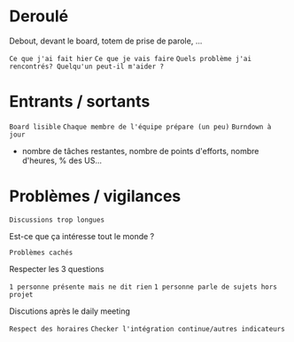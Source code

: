 # Deroulé
 Debout, devant le board, totem de prise de parole, ...
 
`Ce que j'ai fait hier`
`Ce que je vais faire`
`Quels problème j'ai rencontrés? Quelqu'un peut-il m'aider ?`

# Entrants / sortants

`Board lisible`
`Chaque membre de l'équipe prépare (un peu)`
`Burndown à jour`
  * nombre de tâches restantes, nombre de points d'efforts, nombre d'heures, % des US...

# Problèmes / vigilances 

`Discussions trop longues`

Est-ce que ça intéresse tout le monde ?

`Problèmes cachés`

Respecter les 3 questions

`1 personne présente mais ne dit rien`
`1 personne parle de sujets hors projet`

Discutions après le daily meeting

`Respect des horaires`
`Checker l'intégration continue/autres indicateurs`
